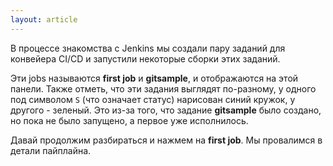 ```yaml
---
layout: article
---
```

В процессе знакомства с Jenkins мы создали пару заданий для конвейера CI/CD и запустили некоторые сборки этих заданий.

Эти jobs называются **first job** и **gitsample**, и отображаются на этой панели. Также отметь, что эти задания выглядят по-разному, у одного под символом `S` (что означает статус) нарисован синий кружок, у другого - зеленый. Это из-за того, что задание **gitsample** было создано, но пока не было запущено, а первое уже исполнилось.

Давай продолжим разбираться и нажмем на **first job**. Мы провалимся в детали пайплайна.

